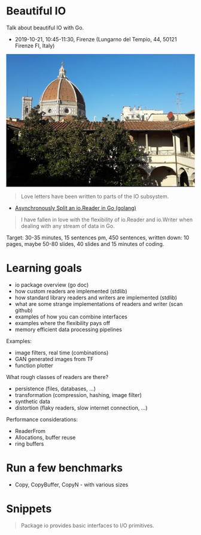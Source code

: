 # Beautiful IO

Talk about beautiful IO with Go.

* 2019-10-21, 10:45-11:30, Firenze (Lungarno del Tempio, 44, 50121 Firenze FI, Italy)

![](f.jpg)

> Love letters have been written to parts of the IO subsystem.

* [Asynchronously Split an io.Reader in Go (golang)](https://rodaine.com/2015/04/async-split-io-reader-in-golang/)

> I have fallen in love with the flexibility of io.Reader and io.Writer when
> dealing with any stream of data in Go.

Target: 30-35 minutes, 15 sentences pm, 450 sentences, written down: 10 pages,
maybe 50-80 slides, 40 slides and 15 minutes of coding.

# Learning goals

* io package overview (go doc)
* how custom readers are implemented (stdlib)
* how standard library readers and writers are implemented (stdlib)
* what are some strange implementations of readers and writer (scan github)
* examples of how you can combine interfaces
* examples where the flexibility pays off
* memory efficient data processing pipelines

Examples:

* image filters, real time (combinations)
* GAN generated images from TF
* function plotter

What rough classes of readers are there?

* persistence (files, databases, ...)
* transformation (compression, hashing, image filter)
* synthetic data
* distortion (flaky readers, slow internet connection, ...)

Performance considerations:

* ReaderFrom
* Allocations, buffer reuse
* ring buffers

# Run a few benchmarks

* Copy, CopyBuffer, CopyN - with various sizes

# Snippets

> Package io provides basic interfaces to I/O primitives.
